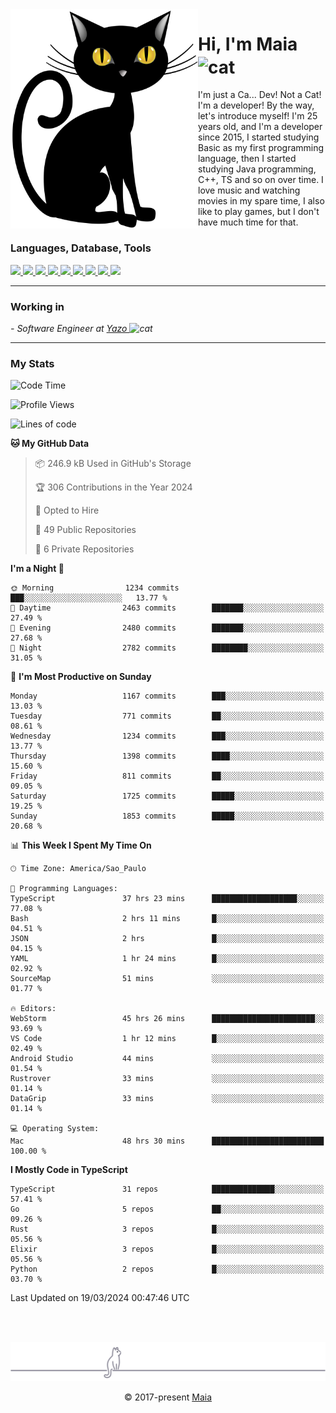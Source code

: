 <img align="left" src="https://raw.githubusercontent.com/gabrielmaialva33/gabrielmaialva33/master/assets/cat_0.png" alt="Stats" width="300px">

<h1 align="left">Hi, I'm Maia 
<img src="https://emojis.slackmojis.com/emojis/images/1643509834/36299/black-cat.gif?1643509834" width="50" height="60" align="center"  alt="cat"/>
</h1>

I'm just a Ca... Dev! Not a Cat! I'm a developer! By the way, let's introduce myself!
I'm 25 years old, and I'm a developer since 2015, I started studying Basic as my first programming
language, then I started studying Java programming, C++, TS and so on over time.
I love music and watching movies in my spare time, I also like to play games, but I don't have much time for that.

<h3 align="left">Languages, Database, Tools</h3>
<p>
  <a href="https://www.typescriptlang.org">
    <img src="https://skillicons.dev/icons?i=ts" />
  </a>
  <a href="https://go.dev">
    <img src="https://skillicons.dev/icons?i=go" />
  </a>
  <a href="https://www.python.org">
    <img src="https://skillicons.dev/icons?i=python" />
  </a>
  <a href="https://gradle.org">
    <img src="https://skillicons.dev/icons?i=gradle" />
  </a>
  <a href="https://redis.io">
    <img src="https://skillicons.dev/icons?i=redis" />
  </a>
  <a href="https://www.mongodb.com">
    <img src="https://skillicons.dev/icons?i=mongodb" />
  </a>
  <a href="https://nodejs.org">
    <img src="https://skillicons.dev/icons?i=nodejs" />
  </a>
  <a href="https://www.javascript.com">
    <img src="https://skillicons.dev/icons?i=js" />
  </a>
  <a href="https://www.docker.com">
    <img src="https://skillicons.dev/icons?i=docker" />
  </a>
</p>

<hr/>

<h3>Working in</h3>

<p><em> - Software Engineer at <a href="[https://pdasolucoes.com.br](https://yazo.com.br/)">Yazo
</a><img src="https://media.giphy.com/media/WUlplcMpOCEmTGBtBW/giphy.gif" width="30" alt="cat"> 
</em></p>

<hr/>

### My Stats

<!--START_SECTION:waka-->
![Code Time](http://img.shields.io/badge/Code%20Time-4%2C004%20hrs%2034%20mins-blue)

![Profile Views](http://img.shields.io/badge/Profile%20Views-39-blue)

![Lines of code](https://img.shields.io/badge/From%20Hello%20World%20I%27ve%20Written-2.4%20million%20lines%20of%20code-blue)

**🐱 My GitHub Data** 

> 📦 246.9 kB Used in GitHub's Storage 
 > 
> 🏆 306 Contributions in the Year 2024
 > 
> 💼 Opted to Hire
 > 
> 📜 49 Public Repositories 
 > 
> 🔑 6 Private Repositories 
 > 
**I'm a Night 🦉** 

```text
🌞 Morning                1234 commits        ███░░░░░░░░░░░░░░░░░░░░░░   13.77 % 
🌆 Daytime                2463 commits        ███████░░░░░░░░░░░░░░░░░░   27.49 % 
🌃 Evening                2480 commits        ███████░░░░░░░░░░░░░░░░░░   27.68 % 
🌙 Night                  2782 commits        ████████░░░░░░░░░░░░░░░░░   31.05 % 
```
📅 **I'm Most Productive on Sunday** 

```text
Monday                   1167 commits        ███░░░░░░░░░░░░░░░░░░░░░░   13.03 % 
Tuesday                  771 commits         ██░░░░░░░░░░░░░░░░░░░░░░░   08.61 % 
Wednesday                1234 commits        ███░░░░░░░░░░░░░░░░░░░░░░   13.77 % 
Thursday                 1398 commits        ████░░░░░░░░░░░░░░░░░░░░░   15.60 % 
Friday                   811 commits         ██░░░░░░░░░░░░░░░░░░░░░░░   09.05 % 
Saturday                 1725 commits        █████░░░░░░░░░░░░░░░░░░░░   19.25 % 
Sunday                   1853 commits        █████░░░░░░░░░░░░░░░░░░░░   20.68 % 
```


📊 **This Week I Spent My Time On** 

```text
🕑︎ Time Zone: America/Sao_Paulo

💬 Programming Languages: 
TypeScript               37 hrs 23 mins      ███████████████████░░░░░░   77.08 % 
Bash                     2 hrs 11 mins       █░░░░░░░░░░░░░░░░░░░░░░░░   04.51 % 
JSON                     2 hrs               █░░░░░░░░░░░░░░░░░░░░░░░░   04.15 % 
YAML                     1 hr 24 mins        █░░░░░░░░░░░░░░░░░░░░░░░░   02.92 % 
SourceMap                51 mins             ░░░░░░░░░░░░░░░░░░░░░░░░░   01.77 % 

🔥 Editors: 
WebStorm                 45 hrs 26 mins      ███████████████████████░░   93.69 % 
VS Code                  1 hr 12 mins        █░░░░░░░░░░░░░░░░░░░░░░░░   02.49 % 
Android Studio           44 mins             ░░░░░░░░░░░░░░░░░░░░░░░░░   01.54 % 
Rustrover                33 mins             ░░░░░░░░░░░░░░░░░░░░░░░░░   01.14 % 
DataGrip                 33 mins             ░░░░░░░░░░░░░░░░░░░░░░░░░   01.14 % 

💻 Operating System: 
Mac                      48 hrs 30 mins      █████████████████████████   100.00 % 
```

**I Mostly Code in TypeScript** 

```text
TypeScript               31 repos            ██████████████░░░░░░░░░░░   57.41 % 
Go                       5 repos             ██░░░░░░░░░░░░░░░░░░░░░░░   09.26 % 
Rust                     3 repos             █░░░░░░░░░░░░░░░░░░░░░░░░   05.56 % 
Elixir                   3 repos             █░░░░░░░░░░░░░░░░░░░░░░░░   05.56 % 
Python                   2 repos             █░░░░░░░░░░░░░░░░░░░░░░░░   03.70 % 
```




 Last Updated on 19/03/2024 00:47:46 UTC
<!--END_SECTION:waka-->


<br/>
<br/>

<p align="center"><img src="https://raw.githubusercontent.com/gabrielmaialva33/gabrielmaialva33/master/assets/gray0_ctp_on_line.svg?sanitize=true" /></p>
<p align="center">&copy; 2017-present <a href="https://github.com/gabrielmaialva33/" target="_blank">Maia</a>
